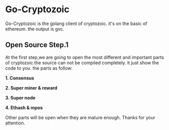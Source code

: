 # Go-Cryptozoic

Go-Cryptozoic is the golang client of cryptozoic. it's on the basic of ethereum.
the output is gvc.

## Open Source Step.1 

At the first step,we are going to open the most different and important parts of cryptozoic.the source can not be compiled completely. it just show the code to you.
the parts as follow:

**1. Consensus**

**2. Super miner & reward**

**3. Super node**

**4. Ethash & mpos**

Other parts will be open when they are mature enough.
Thanks for your attention.